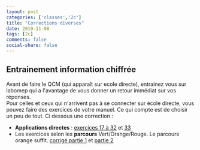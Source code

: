 ```yaml
---
layout: post 
categories: ['classes','2c']
title: "Corrections diverses"
date: 2019-11-08
tags: [2c]
comments: false
social-share: false
---
```

## Entrainement information chiffrée

Avant de faire le QCM (qui apparaît sur ecole directe), entrainez vous sur labomep qui a l'avantage de vous donner un retour immédiat sur vos réponses.  
Pour celles et ceux qui n'arrivent pas à se connecter sur école directe, vous pouvez faire des exercices de votre manuel. 
Ce qui compte est de choisir un peu de tout.
Ci dessous une correction :
- **Applications directes** : [exercices 17 à 32](https://drive.google.com/file/d/1BJ-qkrfKpBPqO_uPbCFd5v4sC8cQXsZu/view) et [33](https://drive.google.com/file/d/1o87_F1c7japV-cJCGiyhtogWXa8tYQGq/view)
- Les exercices selon les **parcours** Vert/Orange/Rouge. Le parcours orange suffit. [corrigé partie 1](https://drive.google.com/file/d/1wDn2A1CnkGhaAlENA5TeRBbuIM_FspUK/view) et [partie 2](https://drive.google.com/file/d/1kqocPRl7BaA4JOBTogUD7WjkQC-LcN_m/view)

